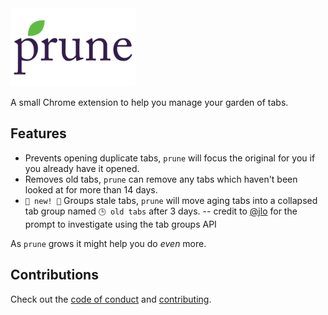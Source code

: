 <img src="./chrome-store-assets/prune-full.jpg" width="200" />

A small Chrome extension to help you manage your garden of tabs.

## Features

- Prevents opening duplicate tabs, `prune` will focus the original for you if you already have it opened.
- Removes old tabs, `prune` can remove any tabs which haven't been looked at for more than 14 days.
- `🎉 new! 🎉` Groups stale tabs, `prune` will move aging tabs into a collapsed tab group named `🕒 old tabs` after 3 days. -- credit to [@jlo](https://github.com/jeffreyolio) for the prompt to investigate using the tab groups API

As `prune` grows it might help you do *even* more.

## Contributions

Check out the [code of conduct](CODE_OF_CONDUCT.md) and [contributing](CONTRIBUTING.md).
